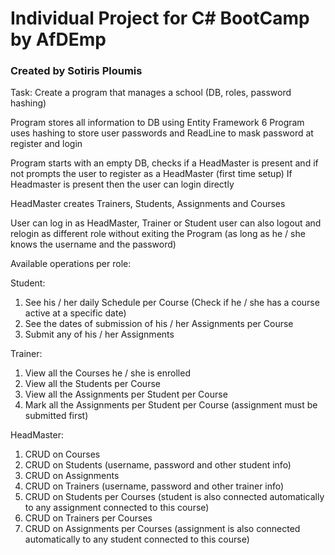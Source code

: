 ﻿# Individual Project for C# BootCamp by AfDEmp

### Created by Sotiris Ploumis

Task: Create a program that manages a school (DB, roles, password hashing)

Program stores all information to DB using Entity Framework 6
Program uses hashing to store user passwords and ReadLine to mask password at register and login

Program starts with an empty DB, checks if a HeadMaster is present and if not
prompts the user to register as a HeadMaster (first time setup)
If Headmaster is present then the user can login directly

HeadMaster creates Trainers, Students, Assignments and Courses

User can log in as HeadMaster, Trainer or Student
user can also logout and relogin as different role without exiting the Program
(as long as he / she knows the username and the password)

Available operations per role:

Student:
1. See his / her daily Schedule per Course (Check if he / she has a course active at a specific date)
2. See the dates of submission of his / her Assignments per Course
3. Submit any of his / her Assignments

Trainer:
1. View all the Courses he / she is enrolled 
2. View all the Students per Course
3. View all the Assignments per Student per Course
4. Mark all the Assignments per Student per Course (assignment must be submitted first)

HeadMaster:
1. CRUD on Courses
2. CRUD on Students (username, password and other student info)
3. CRUD on Assignments
4. CRUD on Trainers (username, password and other trainer info)
5. CRUD on Students per Courses (student is also connected automatically to any assignment connected to this course)
6. CRUD on Trainers per Courses
7. CRUD on Assignments per Courses (assignment is also connected automatically to any student connected to this course)